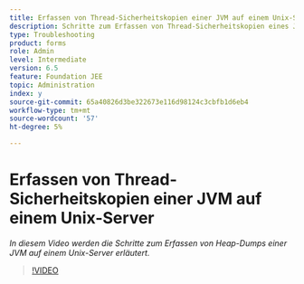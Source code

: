 ```yaml
---
title: Erfassen von Thread-Sicherheitskopien einer JVM auf einem Unix-Server
description: Schritte zum Erfassen von Thread-Sicherheitskopien eines Java-Prozesses auf einem Unix-Server
type: Troubleshooting
product: forms
role: Admin
level: Intermediate
version: 6.5
feature: Foundation JEE
topic: Administration
index: y
source-git-commit: 65a40826d3be322673e116d98124c3cbfb1d6eb4
workflow-type: tm+mt
source-wordcount: '57'
ht-degree: 5%

---
```



# Erfassen von Thread-Sicherheitskopien einer JVM auf einem Unix-Server

*In diesem Video werden die Schritte zum Erfassen von Heap-Dumps einer JVM auf einem Unix-Server erläutert.*

>[!VIDEO](https://video.tv.adobe.com/v/335492?quality=9&learn=on)